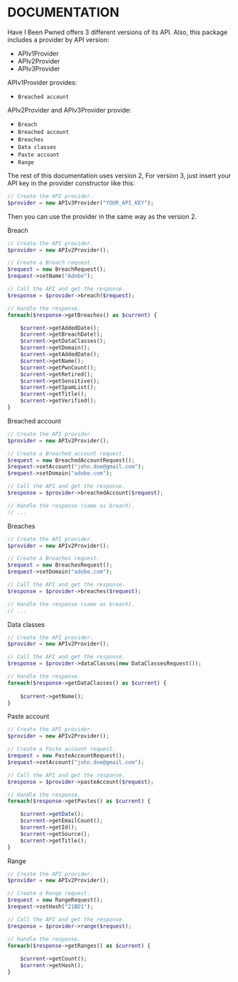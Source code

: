 DOCUMENTATION
=============

Have I Been Pwned offers 3 different versions of its API. Also, this package
includes a provider by API version:

- APIv1Provider
- APIv2Provider
- APIv3Provider

APIv1Provider provides:

- `Breached account`

APIv2Provider and APIv3Provider provide:

- `Breach`
- `Breached account`
- `Breaches`
- `Data classes`
- `Paste account`
- `Range`

The rest of this documentation uses version 2, For version 3, just insert your
API key in the provider constructor like this:

```php
// Create the API provider.
$provider = new APIv3Provider("YOUR_API_KEY");
```

Then you can use the provider in the same way as the version 2.

Breach

```php
// Create the API provider.
$provider = new APIv2Provider();

// Create a Breach request.
$request = new BreachRequest();
$request->setName("Adobe");

// Call the API and get the response.
$response = $provider->breach($request);

// Handle the response.
foreach($response->getBreaches() as $current) {

    $current->getAddedDate();
    $current->getBreachDate();
    $current->getDataClasses();
    $current->getDomain();
    $current->getAddedDate();
    $current->getName();
    $current->getPwnCount();
    $current->getRetired();
    $current->getSensitive();
    $current->getSpamList();
    $current->getTitle();
    $current->getVerified();
}
```

Breached account

```php
// Create the API provider.
$provider = new APIv2Provider();

// Create a Breached account request.
$request = new BreachedAccountRequest();
$request->setAccount("john.doe@gmail.com");
$request->setDomain("adobe.com");

// Call the API and get the response.
$response = $provider->breachedAccount($request);

// Handle the response (same as breach).
// ...
```

Breaches

```php
// Create the API provider.
$provider = new APIv2Provider();

// Create a Breaches request.
$request = new BreachesRequest();
$request->setDomain("adobe.com");

// Call the API and get the response.
$response = $provider->breaches($request);

// Handle the response (same as breach).
// ...
```

Data classes

```php
// Create the API provider.
$provider = new APIv2Provider();

// Call the API and get the response.
$response = $provider->dataClasses(new DataClassesRequest());

// Handle the response.
foreach($response->getDataClasses() as $current) {
    
    $current->getName();
}
```

Paste account

```php
// Create the API provider.
$provider = new APIv2Provider();

// Create a Paste account request.
$request = new PasteAccountRequest();
$request->setAccount("john.doe@gmail.com");

// Call the API and get the response.
$response = $provider->pasteAccount($request);

// Handle the response.
foreach($response->getPastes() as $current) {

    $current->getDate();
    $current->getEmailCount();
    $current->getId();
    $current->getSource();
    $current->getTitle();
}
```

Range

```php
// Create the API provider.
$provider = new APIv2Provider();

// Create a Range request.
$request = new RangeRequest();
$request->setHash("21BD1");

// Call the API and get the response.
$response = $provider->range($request);

// Handle the response.
foreach($response->getRanges() as $current) {
    
    $current->getCount();
    $current->getHash();
}
```
